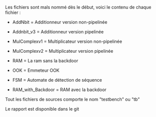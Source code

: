 Les fichiers sont mals nommé dès le début, voici le contenu de chaque fichier : 

- AddNbit = Additionneur version non-pipelinée

- Addnbit_v3 = Additionneur version pipelinée

- MulComplexv1 = Multiplicateur version non-pipelinée

- MulComplexv2 = Multiplicateur version pipelinée

- RAM = La ram sans la backdoor

- OOK = Emmeteur OOK

- FSM = Automate de détection de séquence

- RAM_with_Backdoor = RAM avec la backdoor

Tout les fichiers de sources comporte le nom "testbench" ou "tb"

Le rapport est disponible dans le git
